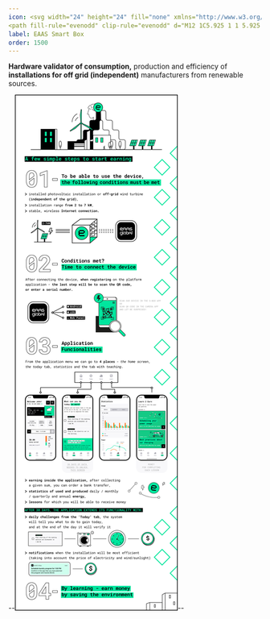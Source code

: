 ```yaml
---
icon: <svg width="24" height="24" fill="none" xmlns="http://www.w3.org/2000/svg"><path d="M13.4168 11.0784C13.0777 11.0795 12.8359 10.7499 12.9388 10.4267L14.1397 6.65411C14.2426 6.3309 14.0007 6.00122 13.6615 6.00244L11.0754 6.01182C10.8583 6.01261 10.6665 6.1534 10.6007 6.36029L8.57661 12.725C8.47382 13.0482 8.71582 13.3778 9.05498 13.3766L11.176 13.3685C11.5152 13.3673 11.7572 13.697 11.6543 14.0202L10.2831 18.3276C10.2644 18.3864 10.3083 18.4466 10.3701 18.4466C10.3981 18.4466 10.4246 18.4337 10.4419 18.4117L15.5846 11.8822C15.8434 11.5536 15.6084 11.0715 15.1902 11.0728L13.4168 11.0784Z"/>
<path fill-rule="evenodd" clip-rule="evenodd" d="M12 1C5.925 1 1 5.925 1 12C1 18.075 5.925 23 12 23C18.075 23 23 18.075 23 12C23 5.925 18.075 1 12 1ZM2.5 12C2.5 9.48044 3.50089 7.06408 5.28249 5.28249C7.06408 3.50089 9.48044 2.5 12 2.5C14.5196 2.5 16.9359 3.50089 18.7175 5.28249C20.4991 7.06408 21.5 9.48044 21.5 12C21.5 14.5196 20.4991 16.9359 18.7175 18.7175C16.9359 20.4991 14.5196 21.5 12 21.5C9.48044 21.5 7.06408 20.4991 5.28249 18.7175C3.50089 16.9359 2.5 14.5196 2.5 12V12Z" /></svg>
label: EAAS Smart Box
order: 1500
---
```


**Hardware validator of consumption,** production and efficiency of **installations for off grid (independent)** manufacturers from renewable sources.

--![](src/headers/about-smartbox-app.png)--